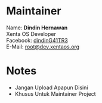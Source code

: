 # Maintainer
Name: **Dindin Hernawan**  
Xenta OS Developer  
Facebook: [dindinG41TR3](https://facebook.com/dindinG41TR3)   
E-Mail: <root@dev.xentaos.org>  

# Notes
 * Jangan Upload Apapun Disini  
 * Khusus Untuk Maintainer Project  

